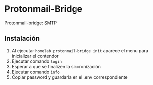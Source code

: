 # Protonmail-Bridge

Protonmail-bridge: SMTP

## Instalación

1. Al ejecutar `homelab protonmail-bridge init` aparece el menu para inicializar el contendor
2. Ejecutar comando `login`
3. Esperar a que se finalizen la sincronización
4. Ejecutar comando `info`
5. Copiar password y guardarla en el .env correspondiente

